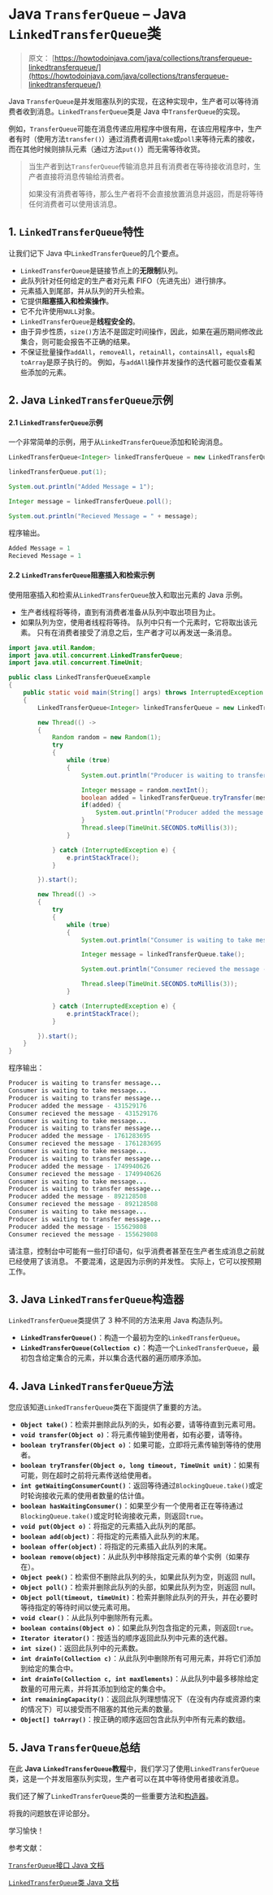 # Java `TransferQueue` – Java `LinkedTransferQueue`类

> 原文： [https://howtodoinjava.com/java/collections/transferqueue-linkedtransferqueue/](https://howtodoinjava.com/java/collections/transferqueue-linkedtransferqueue/)

Java `TransferQueue`是并发阻塞队列的实现，在这种实现中，生产者可以等待消费者收到消息。`LinkedTransferQueue`类是 Java 中`TransferQueue`的实现。

例如，`TransferQueue`可能在消息传递应用程序中很有用，在该应用程序中，生产者有时（使用方法`transfer()`）通过消费者调用`take`或`poll`来等待元素的接收，而在其他时候则排队元素（通过方法`put()`）而无需等待收货。

> 当生产者到达`TransferQueue`传输消息并且有消费者在等待接收消息时，生产者直接将消息传输给消费者。
> 
> 如果没有消费者等待，那么生产者将不会直接放置消息并返回，而是将等待任何消费者可以使用该消息。

## 1\. `LinkedTransferQueue`特性

让我们记下 Java 中`LinkedTransferQueue`的几个要点。

*   `LinkedTransferQueue`是链接节点上的**无限制**队列。
*   此队列针对任何给定的生产者对元素 FIFO（先进先出）进行排序。
*   元素插入到尾部，并从队列的开头检索。
*   它提供**阻塞插入和检索操作**。
*   它不允许使用`NULL`对象。
*   `LinkedTransferQueue`是**线程安全的**。
*   由于异步性质，`size()`方法不是固定时间操作，因此，如果在遍历期间修改此集合，则可能会报告不正确的结果。
*   不保证批量操作`addAll`，`removeAll`，`retainAll`，`containsAll`，`equals`和`toArray`是原子执行的。 例如，与`addAll`操作并发操作的迭代器可能仅查看某些添加的元素。

## 2\. Java `LinkedTransferQueue`示例

#### 2.1 `LinkedTransferQueue`示例

一个非常简单的示例，用于从`LinkedTransferQueue`添加和轮询消息。

```java
LinkedTransferQueue<Integer> linkedTransferQueue = new LinkedTransferQueue<>();

linkedTransferQueue.put(1);

System.out.println("Added Message = 1");

Integer message = linkedTransferQueue.poll();

System.out.println("Recieved Message = " + message);

```

程序输出。

```java
Added Message = 1
Recieved Message = 1

```

#### 2.2 `LinkedTransferQueue`阻塞插入和检索示例

使用阻塞插入和检索从`LinkedTransferQueue`放入和取出元素的 Java 示例。

*   生产者线程将等待，直到有消费者准备从队列中取出项目为止。
*   如果队列为空，使用者线程将等待。 队列中只有一个元素时，它将取出该元素。 只有在消费者接受了消息之后，生产者才可以再发送一条消息。

```java
import java.util.Random;
import java.util.concurrent.LinkedTransferQueue;
import java.util.concurrent.TimeUnit;

public class LinkedTransferQueueExample 
{
    public static void main(String[] args) throws InterruptedException 
    {
        LinkedTransferQueue<Integer> linkedTransferQueue = new LinkedTransferQueue<>();

        new Thread(() -> 
        {
            Random random = new Random(1);
            try 
            {
                while (true) 
                {
                    System.out.println("Producer is waiting to transfer message...");

                    Integer message = random.nextInt();
                    boolean added = linkedTransferQueue.tryTransfer(message);
                    if(added) {
                        System.out.println("Producer added the message - " + message);
                    }
                    Thread.sleep(TimeUnit.SECONDS.toMillis(3));
                }

            } catch (InterruptedException e) {
                e.printStackTrace();
            }

        }).start();

        new Thread(() -> 
        {
            try 
            {
                while (true) 
                {
                    System.out.println("Consumer is waiting to take message...");

                    Integer message = linkedTransferQueue.take();

                    System.out.println("Consumer recieved the message - " + message);

                    Thread.sleep(TimeUnit.SECONDS.toMillis(3));
                }

            } catch (InterruptedException e) {
                e.printStackTrace();
            }

        }).start();
    }
}

```

程序输出：

```java
Producer is waiting to transfer message...
Consumer is waiting to take message...
Producer is waiting to transfer message...
Producer added the message - 431529176
Consumer recieved the message - 431529176
Consumer is waiting to take message...
Producer is waiting to transfer message...
Producer added the message - 1761283695
Consumer recieved the message - 1761283695
Consumer is waiting to take message...
Producer is waiting to transfer message...
Producer added the message - 1749940626
Consumer recieved the message - 1749940626
Consumer is waiting to take message...
Producer is waiting to transfer message...
Producer added the message - 892128508
Consumer recieved the message - 892128508
Consumer is waiting to take message...
Producer is waiting to transfer message...
Producer added the message - 155629808
Consumer recieved the message - 155629808

```

请注意，控制台中可能有一些打印语句，似乎消费者甚至在生产者生成消息之前就已经使用了该消息。 不要混淆，这是因为示例的并发性。 实际上，它可以按预期工作。

## 3\. Java `LinkedTransferQueue`构造器

`LinkedTransferQueue`类提供了 3 种不同的方法来用 Java 构造队列。

*   **`LinkedTransferQueue()`**：构造一个最初为空的`LinkedTransferQueue`。
*   **`LinkedTransferQueue(Collection c)`**：构造一个`LinkedTransferQueue`，最初包含给定集合的元素，并以集合迭代器的遍历顺序添加。

## 4\. Java `LinkedTransferQueue`方法

您应该知道`LinkedTransferQueue`类在下面提供了重要的方法。

*   **`Object take()`**：检索并删除此队列的头，如有必要，请等待直到元素可用。
*   **`void transfer(Object o)`**：将元素传输到使用者，如有必要，请等待。
*   **`boolean tryTransfer(Object o)`**：如果可能，立即将元素传输到等待的使用者。
*   **`boolean tryTransfer(Object o, long timeout, TimeUnit unit)`**：如果有可能，则在超时之前将元素传送给使用者。
*   **`int getWaitingConsumerCount()`**：返回等待通过`BlockingQueue.take()`或定时轮询接收元素的使用者数量的估计值。
*   **`boolean hasWaitingConsumer()`**：如果至少有一个使用者正在等待通过`BlockingQueue.take()`或定时轮询接收元素，则返回`true`。
*   **`void put(Object o)`**：将指定的元素插入此队列的尾部。 
*   **`boolean add(object)`**：将指定的元素插入此队列的末尾。
*   **`boolean offer(object)`**：将指定的元素插入此队列的末尾。
*   **`boolean remove(object)`**：从此队列中移除指定元素的单个实例（如果存在）。
*   **`Object peek()`**：检索但不删除此队列的头，如果此队列为空，则返回 null。
*   **`Object poll()`**：检索并删除此队列的头部，如果此队列为空，则返回 null。
*   **`Object poll(timeout, timeUnit)`**：检索并删除此队列的开头，并在必要时等待指定的等待时间以使元素可用。
*   **`void clear()`**：从此队列中删除所有元素。
*   **`boolean contains(Object o)`**：如果此队列包含指定的元素，则返回`true`。
*   **`Iterator iterator()`**：按适当的顺序返回此队列中元素的迭代器。
*   **`int size()`**：返回此队列中的元素数。
*   **`int drainTo(Collection c)`**：从此队列中删除所有可用元素，并将它们添加到给定的集合中。
*   **`int drainTo(Collection c, int maxElements)`**：从此队列中最多移除给定数量的可用元素，并将其添加到给定的集合中。
*   **`int remainingCapacity()`**：返回此队列理想情况下（在没有内存或资源约束的情况下）可以接受而不阻塞的其他元素的数量。
*   **`Object[] toArray()`**：按正确的顺序返回包含此队列中所有元素的数组。

## 5\. Java `TransferQueue`总结

在此 **Java `LinkedTransferQueue`教程**中，我们学习了使用`LinkedTransferQueue`类，这是一个并发阻塞队列实现，生产者可以在其中等待使用者接收消息。

我们还了解了`LinkedTransferQueue`类的一些重要方法和[构造器](https://howtodoinjava.com/oops/java-constructors/)。

将我的问题放在评论部分。

学习愉快！

参考文献：

[`TransferQueue`接口 Java 文档](https://docs.oracle.com/javase/8/docs/api/java/util/concurrent/TransferQueue.html)

[`LinkedTransferQueue`类 Java 文档](https://docs.oracle.com/javase/8/docs/api/java/util/concurrent/LinkedTransferQueue.html)